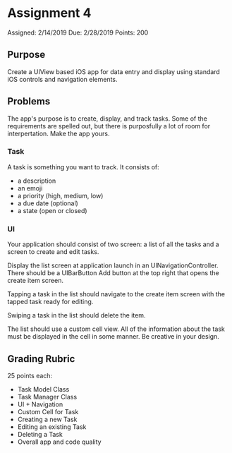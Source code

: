 # Assignment 4

Assigned: 2/14/2019 
Due: 2/28/2019 
Points: 200 

## Purpose
Create a UIView based iOS app for data entry and display using standard iOS controls and navigation elements.

## Problems
The app's purpose is to create, display, and track tasks.  Some of the requirements are spelled out, but there is purposfully a lot of room for interpertation.  Make the app yours.

### Task
A task is something you want to track. It consists of:
* a description
* an emoji
* a priority (high, medium, low)
* a due date (optional)
* a state (open or closed)

### UI
Your application should consist of two screen: a list of all the tasks and a screen to create and edit tasks.

Display the list screen at application launch in an UINavigationController.  There should be a UIBarButton Add button at the top right that opens the create item screen.

Tapping a task in the list should navigate to the create item screen with the tapped task ready for editing.

Swiping a task in the list should delete the item.

The list should use a custom cell view.  All of the information about the task must be displayed in the cell in some manner.  Be creative in your design.

## Grading Rubric
25 points each:
* Task Model Class
* Task Manager Class
* UI + Navigation
* Custom Cell for Task
* Creating a new Task
* Editing an existing Task
* Deleting a Task
* Overall app and code quality
